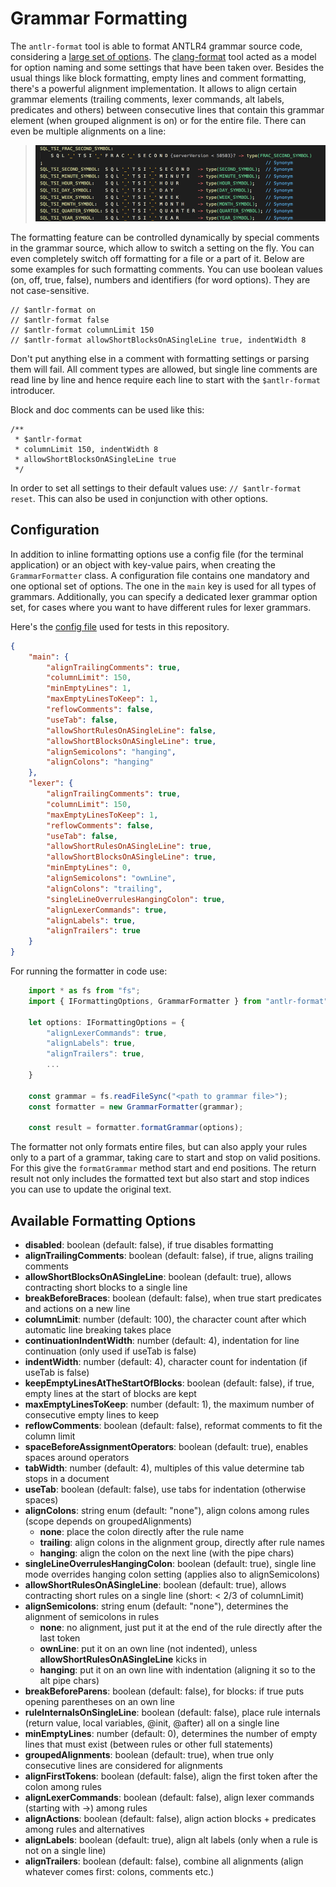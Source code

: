 # Grammar Formatting

The `antlr-format` tool is able to format ANTLR4 grammar source code, considering a [large set of options](#available-formatting-options). The [clang-format](http://clang.llvm.org/docs/ClangFormatStyleOptions.html) tool acted as a model for option naming and some settings that have been taken over. Besides the usual things like block formatting, empty lines and comment formatting, there's a powerful alignment implementation. It allows to align certain grammar elements (trailing comments, lexer commands, alt labels, predicates and others) between consecutive lines that contain this grammar element (when grouped alignment is on) or for the entire file. There can even be multiple alignments on a line:

>![screen shot 1](https://raw.githubusercontent.com/mike-lischke/antlr-format/master/images/multiple-alignments.png)

The formatting feature can be controlled dynamically by special comments in the grammar source, which allow to switch a setting on the fly. You can even completely switch off formatting for a file or a part of it. Below are some examples for such formatting comments. You can use boolean values (on, off, true, false), numbers and identifiers (for word options). They are not case-sensitive.

```antlr
// $antlr-format on
// $antlr-format false
// $antlr-format columnLimit 150
// $antlr-format allowShortBlocksOnASingleLine true, indentWidth 8
```

Don't put anything else in a comment with formatting settings or parsing them will fail. All comment types are allowed, but single line comments are read line by line and hence require each line to start with the `$antlr-format` introducer.

Block and doc comments can be used like this:

```antlr
/**
 * $antlr-format
 * columnLimit 150, indentWidth 8
 * allowShortBlocksOnASingleLine true
 */
```

In order to set all settings to their default values use: `// $antlr-format reset`. This can also be used in conjunction with other options.

## Configuration

In addition to inline formatting options use a config file (for the terminal application) or an object with key-value pairs, when creating the `GrammarFormatter` class. A configuration file contains one mandatory and one optional set of options. The one in the `main` key is used for all types of grammars. Additionally, you can specify a dedicated lexer grammar option set, for cases where you want to have different rules for lexer grammars.

Here's the [config file](tests/config.json) used for tests in this repository.

```json
{
    "main": {
        "alignTrailingComments": true,
        "columnLimit": 150,
        "minEmptyLines": 1,
        "maxEmptyLinesToKeep": 1,
        "reflowComments": false,
        "useTab": false,
        "allowShortRulesOnASingleLine": false,
        "allowShortBlocksOnASingleLine": true,
        "alignSemicolons": "hanging",
        "alignColons": "hanging"
    },
    "lexer": {
        "alignTrailingComments": true,
        "columnLimit": 150,
        "maxEmptyLinesToKeep": 1,
        "reflowComments": false,
        "useTab": false,
        "allowShortRulesOnASingleLine": true,
        "allowShortBlocksOnASingleLine": true,
        "minEmptyLines": 0,
        "alignSemicolons": "ownLine",
        "alignColons": "trailing",
        "singleLineOverrulesHangingColon": true,
        "alignLexerCommands": true,
        "alignLabels": true,
        "alignTrailers": true
    }
}
```

For running the formatter in code use:

```typescript
    import * as fs from "fs";
    import { IFormattingOptions, GrammarFormatter } from "antlr-format";

    let options: IFormattingOptions = {
        "alignLexerCommands": true,
        "alignLabels": true,
        "alignTrailers": true,
        ...
    }

    const grammar = fs.readFileSync("<path to grammar file>");
    const formatter = new GrammarFormatter(grammar);

    const result = formatter.formatGrammar(options);

```

The formatter not only formats entire files, but can also apply your rules only to a part of a grammar, taking care to start and stop on valid positions. For this give the `formatGrammar` method start and end positions. The return result not only includes the formatted text but also start and stop indices you can use to update the original text.

## Available Formatting Options

* **disabled**: boolean (default: false), if true disables formatting
* **alignTrailingComments**: boolean (default: false), if true, aligns trailing comments
* **allowShortBlocksOnASingleLine**: boolean (default: true), allows contracting short blocks to a single line
* **breakBeforeBraces**: boolean (default: false), when true start predicates and actions on a new line
* **columnLimit**: number (default: 100), the character count after which automatic line breaking takes place
* **continuationIndentWidth**: number (default: 4), indentation for line continuation (only used if useTab is false)
* **indentWidth**: number (default: 4), character count for indentation (if useTab is false)
* **keepEmptyLinesAtTheStartOfBlocks**: boolean (default: false), if true, empty lines at the start of blocks are kept
* **maxEmptyLinesToKeep**: number (default: 1), the maximum number of consecutive empty lines to keep
* **reflowComments**: boolean (default: false), reformat comments to fit the column limit
* **spaceBeforeAssignmentOperators**: boolean (default: true), enables spaces around operators
* **tabWidth**: number (default: 4), multiples of this value determine tab stops in a document
* **useTab**: boolean (default: false), use tabs for indentation (otherwise spaces)
* **alignColons**: string enum (default: "none"), align colons among rules (scope depends on groupedAlignments)
    * **none**: place the colon directly after the rule name
    * **trailing**: align colons in the alignment group, directly after rule names
    * **hanging**: align the colon on the next line (with the pipe chars)
* **singleLineOverrulesHangingColon**: boolean (default: true), single line mode overrides hanging colon setting (applies also to alignSemicolons)
* **allowShortRulesOnASingleLine**: boolean (default: true), allows contracting short rules on a single line (short: < 2/3 of columnLimit)
* **alignSemicolons**: string enum (default: "none"), determines the alignment of semicolons in rules
    * **none**: no alignment, just put it at the end of the rule directly after the last token
    * **ownLine**: put it on an own line (not indented), unless **allowShortRulesOnASingleLine** kicks in
    * **hanging**: put it on an own line with indentation (aligning it so to the alt pipe chars)
* **breakBeforeParens**: boolean (default: false), for blocks: if true puts opening parentheses on an own line
* **ruleInternalsOnSingleLine**: boolean (default: false), place rule internals (return value, local variables, @init, @after) all on a single line
* **minEmptyLines**: number (default: 0), determines the number of empty lines that must exist (between rules or other full statements)
* **groupedAlignments**: boolean (default: true), when true only consecutive lines are considered for alignments
* **alignFirstTokens**: boolean (default: false), align the first token after the colon among rules
* **alignLexerCommands**: boolean (default: false), align lexer commands (starting with ->) among rules
* **alignActions**: boolean (default: false), align action blocks + predicates among rules and alternatives
* **alignLabels**: boolean (default: true), align alt labels (only when a rule is not on a single line)
* **alignTrailers**: boolean (default: false), combine all alignments (align whatever comes first: colons, comments etc.)
